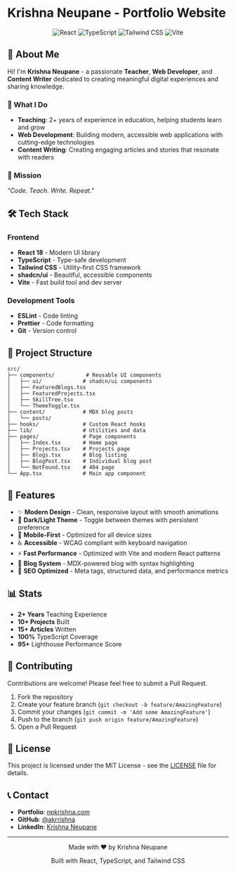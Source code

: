 # Krishna Neupane - Portfolio Website

<div align="center">
  <img src="https://img.shields.io/badge/React-20232A?style=for-the-badge&logo=react&logoColor=61DAFB" alt="React" />
  <img src="https://img.shields.io/badge/TypeScript-007ACC?style=for-the-badge&logo=typescript&logoColor=white" alt="TypeScript" />
  <img src="https://img.shields.io/badge/Tailwind_CSS-38B2AC?style=for-the-badge&logo=tailwind-css&logoColor=white" alt="Tailwind CSS" />
  <img src="https://img.shields.io/badge/Vite-646CFF?style=for-the-badge&logo=vite&logoColor=white" alt="Vite" />
</div>

## 👋 About Me

Hi! I'm **Krishna Neupane** - a passionate **Teacher**, **Web Developer**, and **Content Writer** dedicated to creating meaningful digital experiences and sharing knowledge.

### 🎯 What I Do
- **Teaching**: 2+ years of experience in education, helping students learn and grow
- **Web Development**: Building modern, accessible web applications with cutting-edge technologies
- **Content Writing**: Creating engaging articles and stories that resonate with readers

### 🚀 Mission
*"Code. Teach. Write. Repeat."*

## 🛠️ Tech Stack

### Frontend
- **React 18** - Modern UI library
- **TypeScript** - Type-safe development
- **Tailwind CSS** - Utility-first CSS framework
- **shadcn/ui** - Beautiful, accessible components
- **Vite** - Fast build tool and dev server

### Development Tools
- **ESLint** - Code linting
- **Prettier** - Code formatting
- **Git** - Version control

## 📁 Project Structure

```
src/
├── components/          # Reusable UI components
│   ├── ui/             # shadcn/ui components
│   ├── FeaturedBlogs.tsx
│   ├── FeaturedProjects.tsx
│   ├── SkillTree.tsx
│   └── ThemeToggle.tsx
├── content/            # MDX blog posts
│   └── posts/
├── hooks/              # Custom React hooks
├── lib/                # Utilities and data
├── pages/              # Page components
│   ├── Index.tsx       # Home page
│   ├── Projects.tsx    # Projects page
│   ├── Blogs.tsx       # Blog listing
│   ├── BlogPost.tsx    # Individual blog post
│   └── NotFound.tsx    # 404 page
└── App.tsx             # Main app component
```

## 🎨 Features

- ✨ **Modern Design** - Clean, responsive layout with smooth animations
- 🌙 **Dark/Light Theme** - Toggle between themes with persistent preference
- 📱 **Mobile-First** - Optimized for all device sizes
- ♿ **Accessible** - WCAG compliant with keyboard navigation
- ⚡ **Fast Performance** - Optimized with Vite and modern React patterns
- 📝 **Blog System** - MDX-powered blog with syntax highlighting
- 🎯 **SEO Optimized** - Meta tags, structured data, and performance metrics

## 📊 Stats

- **2+ Years** Teaching Experience
- **10+ Projects** Built
- **15+ Articles** Written
- **100%** TypeScript Coverage
- **95+** Lighthouse Performance Score

## 🤝 Contributing

Contributions are welcome! Please feel free to submit a Pull Request.

1. Fork the repository
2. Create your feature branch (`git checkout -b feature/AmazingFeature`)
3. Commit your changes (`git commit -m 'Add some AmazingFeature'`)
4. Push to the branch (`git push origin feature/AmazingFeature`)
5. Open a Pull Request

## 📄 License

This project is licensed under the MIT License - see the [LICENSE](LICENSE) file for details.

## 📞 Contact

- **Portfolio**: [npkrishna.com](https://npkrishna.com)
- **GitHub**: [@akrrishna](https://github.com/akrrishna)
- **LinkedIn**: [Krishna Neupane](https://linkedin.com/in/krishna-neupane)

---

<div align="center">
  <p>Made with ❤️ by Krishna Neupane</p>
  <p>Built with React, TypeScript, and Tailwind CSS</p>
</div>
